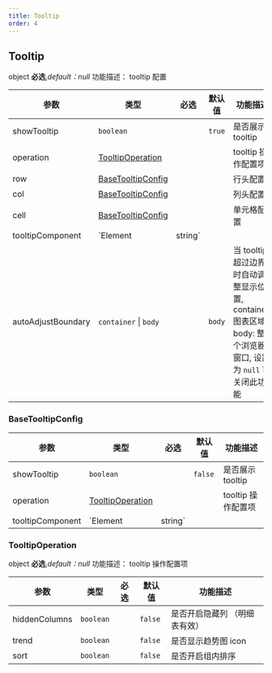 ```yaml
---
title: Tooltip
order: 4
---
```


## Tooltip

object **必选**,_default：null_ 功能描述： tooltip 配置

| 参数               | 类型                                    | 必选  | 默认值 | 功能描述                                                                                                     |
| ------------------ | --------------------------------------- | :---: | ------ | ------------------------------------------------------------------------------------------------------------ |
| showTooltip        | `boolean`                               |       | `true` | 是否展示 tooltip                                                                                             |
| operation          | [TooltipOperation](#tooltipoperation)   |       |        | tooltip 操作配置项                                                                                           |
| row                | [BaseTooltipConfig](#basetooltipconfig) |       |        | 行头配置                                                                                                     |
| col                | [BaseTooltipConfig](#basetooltipconfig) |       |        | 列头配置                                                                                                     |
| cell               | [BaseTooltipConfig](#basetooltipconfig) |       |        | 单元格配置                                                                                                              |
| tooltipComponent   | `Element | string`                           |       |        | 自定义 tooltip 弹框组件                                                                                      |
| autoAdjustBoundary | `container` \| `body`                   |       | `body` | 当 tooltip 超过边界时自动调整显示位置, container: 图表区域, body: 整个浏览器窗口, 设置为 `null` 可关闭此功能 |

### BaseTooltipConfig

| 参数             | 类型                                  | 必选  | 默认值 | 功能描述                |
| ---------------- | ------------------------------------- | :---: | ------ | ----------------------- |
| showTooltip      | `boolean`                             |       | `false` | 是否展示 tooltip        |
| operation        | [TooltipOperation](#tooltipoperation) |       |        | tooltip 操作配置项      |
| tooltipComponent | `Element | string`                         |       |        | 自定义 tooltip 弹框组件 |

### TooltipOperation

object **必选**,_default：null_ 功能描述： tooltip 操作配置项

| 参数          | 类型      | 必选  | 默认值  | 功能描述                      |
| ------------- | --------- | :---: | ------- | ----------------------------- |
| hiddenColumns | `boolean` |       | `false`  | 是否开启隐藏列 （明细表有效） |
| trend         | `boolean` |       | `false` | 是否显示趋势图 icon           |
| sort          | `boolean` |       | `false` | 是否开启组内排序              |
